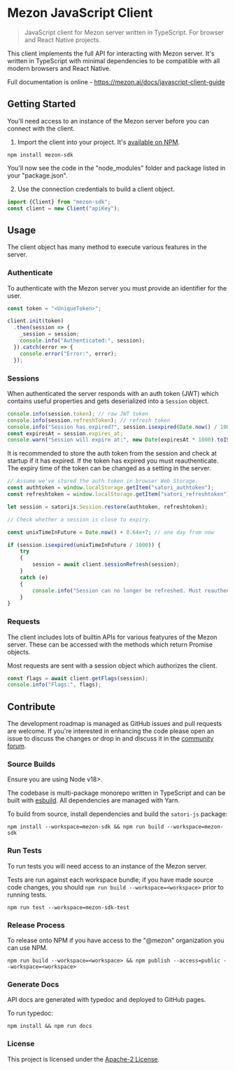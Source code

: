 Mezon JavaScript Client
========================

> JavaScript client for Mezon server written in TypeScript. For browser and React Native projects.

This client implements the full API for interacting with Mezon server. It's written in TypeScript with minimal dependencies to be compatible with all modern browsers and React Native.

Full documentation is online - https://mezon.ai/docs/javascript-client-guide

## Getting Started

You'll need access to an instance of the Mezon server before you can connect with the client.

1. Import the client into your project. It's [available on NPM](https://www.npmjs/package/mezon-sdk).

  ```shell
  npm install mezon-sdk
  ```

You'll now see the code in the "node_modules" folder and package listed in your "package.json".

2. Use the connection credentials to build a client object.

  ```js
  import {Client} from "mezon-sdk";
  const client = new Client("apiKey");
  ```

## Usage

The client object has many method to execute various features in the server.

### Authenticate

To authenticate with the Mezon server you must provide an identifier for the user.

```js
const token = "<UniqueToken>";

client.init(token)
  .then(session => {
    _session = session;
    console.info("Authenticated:", session);
  }).catch(error => {
    console.error("Error:", error);
  });
```

### Sessions

When authenticated the server responds with an auth token (JWT) which contains useful properties and gets deserialized into a `Session` object.

```js
console.info(session.token); // raw JWT token
console.info(session.refreshToken); // refresh token
console.info("Session has expired?", session.isexpired(Date.now() / 1000));
const expiresAt = session.expires_at;
console.warn("Session will expire at:", new Date(expiresAt * 1000).toISOString());
```

It is recommended to store the auth token from the session and check at startup if it has expired. If the token has expired you must reauthenticate. The expiry time of the token can be changed as a setting in the server.

```js
// Assume we've stored the auth token in browser Web Storage.
const authtoken = window.localStorage.getItem("satori_authtoken");
const refreshtoken = window.localStorage.getItem("satori_refreshtoken");

let session = satorijs.Session.restore(authtoken, refreshtoken);

// Check whether a session is close to expiry.

const unixTimeInFuture = Date.now() + 8.64e+7; // one day from now

if (session.isexpired(unixTimeInFuture / 1000)) {
    try
    {
        session = await client.sessionRefresh(session);
    }
    catch (e)
    {
        console.info("Session can no longer be refreshed. Must reauthenticate!");
    }
}
```

### Requests

The client includes lots of builtin APIs for various featyures of the Mezon server. These can be accessed with the methods which return Promise objects.

Most requests are sent with a session object which authorizes the client.

```js
const flags = await client.getFlags(session);
console.info("Flags:", flags);
```

## Contribute

The development roadmap is managed as GitHub issues and pull requests are welcome. If you're interested in enhancing the code please open an issue to discuss the changes or drop in and discuss it in the [community forum](https://forum.mezon.ai).

### Source Builds

Ensure you are using Node v18>.

The codebase is multi-package monorepo written in TypeScript and can be built with [esbuild](https://github.com/evanw/esbuild). All dependencies are managed with Yarn.

To build from source, install dependencies and build the `satori-js` package:

```shell
npm install --workspace=mezon-sdk && npm run build --workspace=mezon-sdk
```

### Run Tests

To run tests you will need access to an instance of the Mezon server.

Tests are run against each workspace bundle; if you have made source code changes, you should `npm run build --workspace=<workspace>` prior to running tests.

```shell
npm run test --workspace=mezon-sdk-test
```

### Release Process

To release onto NPM if you have access to the "@mezon" organization you can use NPM.

```shell
npm run build --workspace=<workspace> && npm publish --access=public --workspace=<workspace>
```

### Generate Docs

API docs are generated with typedoc and deployed to GitHub pages.

To run typedoc:

```
npm install && npm run docs
```

### License

This project is licensed under the [Apache-2 License](https://github.com/mezon/mezon/blob/master/LICENSE).
